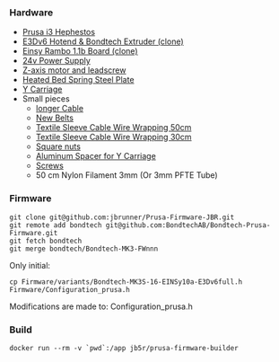 ### Hardware

- [Prusa i3 Hephestos](https://reprap.org/wiki/Prusa_i3_Hephestos/de)
- [E3Dv6 Hotend & Bondtech Extruder (clone)](https://www.aliexpress.com/item/32998931899.html)
- [Einsy Rambo 1.1b Board (clone)](https://www.aliexpress.com/item/33050288555.html)
- [24v Power Supply](https://www.aliexpress.com/item/32981105025.html)
- [Z-axis motor and leadscrew](https://www.aliexpress.com/item/32969385500.html)
- [Heated Bed Spring Steel Plate](https://www.aliexpress.com/item/32967508650.html)
- [Y Carriage](https://www.aliexpress.com/item/32974984693.html)
- Small pieces
  - [longer Cable](https://www.aliexpress.com/item/33004224274.html)
  - [New Belts](https://www.aliexpress.com/item/32918948939.html)
  - [Textile Sleeve Cable Wire Wrapping 50cm](https://www.aliexpress.com/item/33025264662.html)
  - [Textile Sleeve Cable Wire Wrapping 30cm](https://www.aliexpress.com/item/32906748700.html)
  - [Square nuts](https://www.aliexpress.com/item/33041131000.html)
  - [Aluminum Spacer for Y Carriage](https://www.aliexpress.com/item/4000333522667.html)
  - [Screws](https://www.aliexpress.com/item/33022099174.html)
  - 50 cm Nylon Filament 3mm (Or 3mm PFTE Tube)

### Firmware

    git clone git@github.com:jbrunner/Prusa-Firmware-JBR.git
    git remote add bondtech git@github.com:BondtechAB/Bondtech-Prusa-Firmware.git
    git fetch bondtech
    git merge bondtech/Bondtech-MK3-FWnnn

Only initial:

    cp Firmware/variants/Bondtech-MK3S-16-EINSy10a-E3Dv6full.h Firmware/Configuration_prusa.h

Modifications are made to: Configuration_prusa.h


### Build

    docker run --rm -v `pwd`:/app jb5r/prusa-firmware-builder